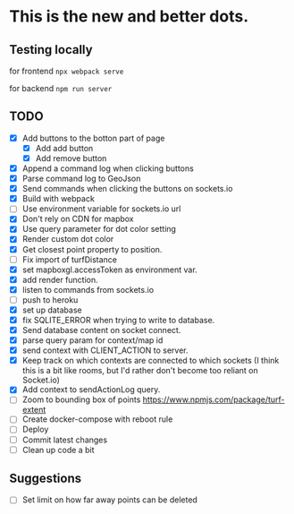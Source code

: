 # This is the new and better dots.

## Testing locally

for frontend
`npx webpack serve` 

for backend
`npm run server`

## TODO

- [x] Add buttons to the botton part of page
  - [x] Add add button
  - [x] Add remove button
- [x] Append a command log when clicking buttons
- [x] Parse command log to GeoJson
- [x] Send commands when clicking the buttons on sockets.io
- [x] Build with webpack
- [ ] Use environment variable for sockets.io url
- [x] Don't rely on CDN for mapbox
- [x] Use query parameter for dot color setting
- [x] Render custom dot color
- [x] Get closest point property to position.
- [ ] Fix import of turfDistance
- [x] set mapboxgl.accessToken as environment var.
- [x] add render function.
- [x] listen to commands from sockets.io
- [ ] push to heroku
- [x] set up database
- [x] fix SQLITE_ERROR when trying to write to database.
- [x] Send database content on socket connect.
- [x] parse query param for context/map id
- [x] send context with CLIENT_ACTION to server.
- [x] Keep track on which contexts are connected to which sockets
      (I think this is a bit like rooms, but I'd rather don't become
      too reliant on Socket.io)
- [x] Add context to sendActionLog query.
- [ ] Zoom to bounding box of points
   https://www.npmjs.com/package/turf-extent
- [ ] Create docker-compose with reboot rule
- [ ] Deploy
- [ ] Commit latest changes
- [ ] Clean up code a bit

## Suggestions

- [ ] Set limit on how far away points can be deleted